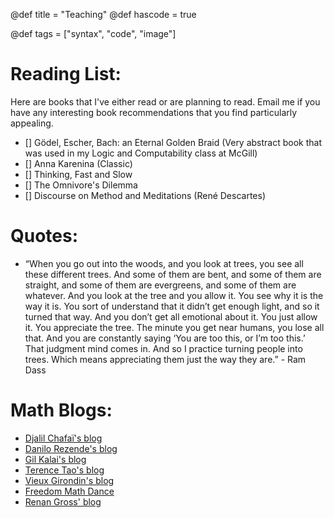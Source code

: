 @def title = "Teaching"
@def hascode = true

@def tags = ["syntax", "code", "image"]

# Reading List:
Here are books that I've either read or are planning to read. Email me if you have any interesting book recommendations that you find particularly appealing. 

- [] Gödel, Escher, Bach: an Eternal Golden Braid (Very abstract book that was used in my Logic and Computability class at McGill)
- [] Anna Karenina (Classic)
- [] Thinking, Fast and Slow
- [] The Omnivore's Dilemma
- [] Discourse on Method and Meditations (René Descartes)
 
# Quotes:
* “When you go out into the woods, and you look at trees, you see all these different trees. And some of them are bent, and some of them are straight, and some of them are evergreens, and some of them are whatever. And you look at the tree and you allow it. You see why it is the way it is. You sort of understand that it didn’t get enough light, and so it turned that way. And you don’t get all emotional about it. You just allow it. You appreciate the tree. The minute you get near humans, you lose all that. And you are constantly saying ‘You are too this, or I’m too this.’ That judgment mind comes in. And so I practice turning people into trees. Which means appreciating them just the way they are.” - Ram Dass

# Math Blogs:
* [Djalil Chafaï's blog](https://djalil.chafai.net/blog/)
* [Danilo Rezende's blog](https://danilorezende.com/)
* [Gil Kalai's blog](https://gilkalai.wordpress.com/)
* [Terence Tao's blog](https://terrytao.wordpress.com/)
* [Vieux Girondin's blog](https://vieuxgirondin.wordpress.com/)
* [Freedom Math Dance](https://freedommathdance.blogspot.com/)
* [Renan Gross' blog](https://sarcasticresonance.wordpress.com/)
